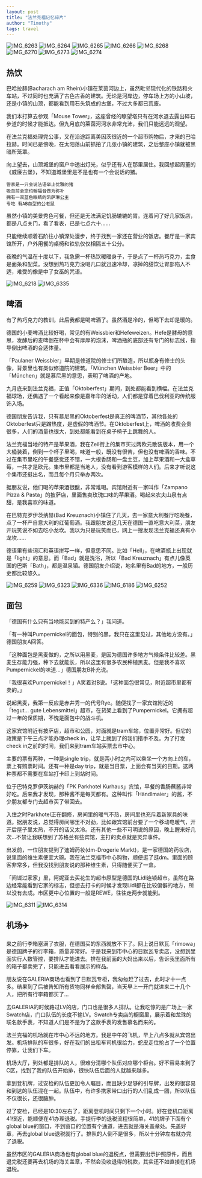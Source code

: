 ```yaml
---
layout: post
title: "法兰克福记忆碎片"
author: "Timothy"
tags: travel 
---
```


![IMG_6263](https://user-images.githubusercontent.com/106022681/193493688-dfb80462-aa54-4486-a9d3-75a09e18fc18.jpg)
![IMG_6264](https://user-images.githubusercontent.com/106022681/193493715-9581ceeb-dd85-42ba-8d68-aa05300886cb.jpg)
![IMG_6265](https://user-images.githubusercontent.com/106022681/193493723-d3444ca5-1e00-4c35-b143-0ea0636da469.jpg)
![IMG_6266](https://user-images.githubusercontent.com/106022681/193493727-fb48788c-f4c3-4172-8b84-1d8a0ccbbda5.jpg)
![IMG_6268](https://user-images.githubusercontent.com/106022681/193493735-8267cb4e-0d08-4998-bab5-d2faa4fe21f2.jpg)
![IMG_6270](https://user-images.githubusercontent.com/106022681/193493737-6d5ed767-eeb8-45a2-baed-a12437f4d483.jpg)
![IMG_6273](https://user-images.githubusercontent.com/106022681/193493741-4cbd6789-0ff3-4f94-a36d-50e98f52814d.jpg)
![IMG_6274](https://user-images.githubusercontent.com/106022681/193493745-9f8e75f7-474c-4239-a76d-134f67699fc4.jpg)

## 热饮

巴哈拉赫(Bacharach am Rhein)小镇在莱茵河边上，虽然毗邻现代化的铁路和火车站，不过同时也充满了古色古香的建筑。无论是河岸边，停车场上方的小山坡，还是小镇的山顶，都能看到用石头筑成的古堡，不过大多都已荒废。

我们本打算去参观「Mouse Tower」，这座曾经的瞭望塔只有在河水退去露出碎石步道的时候才能抵达。但九月底的莱茵河河水非常充沛，我们只能远远的观望。

在法兰克福处理完公事，又在沿途距离美因茨很近的一个超市购物后，才来的巴哈拉赫。时间已是傍晚，在太阳落山前抓拍了几张小镇的建筑，之后整座小镇就被黑暗所笼罩。

向上望去，山顶城堡的窗户中透出灯光，似乎还有人在那里居住。我回想起周董的《威廉古堡》，不知道城堡里是不是也有一个会说话的猪。

```
管家是一只会说法语举止优雅的猪
吸血前会念约翰福音做为弥补
拥有一双蓝色眼睛的凯萨琳公主
专吃 有AB血型的公老鼠
```

虽然小镇的美景秀色可餐，但还是无法满足饥肠辘辘的胃。连着问了好几家饭店，都是八点关门，看了看表，已是七点六十......

只能继续顺着石阶往小镇深处漫步，终于找到一家还在营业的饭店。餐厅是一家宾馆所开，户外用餐的桌椅和铁轨仅仅相隔五十公分。

夜晚的气温在十度以下，我急需一杯热饮暖暖身子，于是点了一杯热巧克力，主食是面条和配菜。没想到热巧克力没喝几口就迅速冷却，凉掉的甜饮让胃部陷入不适，难受的像是中了女巫的咒语。

![IMG_6218](https://user-images.githubusercontent.com/106022681/193496452-e3950894-ea99-467e-8c4f-23a3d3afc1d5.jpg)
![IMG_6335](https://user-images.githubusercontent.com/106022681/193496469-a11979fb-7eff-4602-9363-6aaaef33ac23.jpg)

## 啤酒

有了热巧克力的教训，此后我都是喝啤酒了。虽然酒是冷的，但喝下去却是暖的。

德国的小麦啤酒比较好喝，常见的有Weissbier和Hefeweizen。Hefe是酵母的意思，发酵后的麦啤倒在杯中会有厚厚的泡沫，啤酒瓶的底部还有专门的标志线，指导倒出啤酒的合适体量。

「Paulaner Weissbier」早期是修道院的修士们所酿造，所以瓶身有修士的头像，背景里也有类似修道院的建筑。「München Weissbier Beer」中的「München」就是慕尼黑的意思，表明了啤酒的产地。

九月底来到法兰克福，正值「Oktoberfest」期间，到处都能看到横幅。在法兰克福球场，还偶遇了一个看起来像是嘉年华的活动，人们都是穿着巴伐利亚的传统服饰入场。

德国朋友告诉我，只有慕尼黑的Oktoberfest是真正的啤酒节，其他各处的Oktoberfest只是蹭热度，是虚假的啤酒节。在Oktoberfest上，啤酒的收费会贵很多，人们的酒量也很大，到处都能看到在桌子椅子上跳舞的人。

法兰克福当地的特产是苹果酒，我在Zeil街上的集市买过两欧元散装版本，用一个大桶装着，倒到一个杯子里喝，味道一般，既没有很苦，但也没有啤酒的香味。不过在集市里吃的午餐感觉还不错，一大根香肠和一盘土豆，加上苹果酒和一大盒草莓，一共才是欧元。集市里都是当地人，没有看到游客模样的人们。后来才听说这个集市还挺出名，而且每个月只举办两次。

据朋友说，他们喝的苹果酒很酸，非常难喝。宾馆附近有一家叫作「Zampano Pizza & Pasta」的披萨店，里面售卖玫瑰口味的苹果酒。喝起来农夫山泉有点甜，是我喜欢的味道。

在巴特克罗伊茨纳赫(Bad Kreuznach)小镇住了几天，去一家意大利餐厅吃晚餐，点了一杯产自意大利的红葡萄酒。我跟朋友说这几天在德国一直吃意大利菜，朋友开玩笑说不如去吃小龙坎。我以为只是玩笑而已，网上一搜发现法兰克福还真有小龙坎......

德语里有些词汇和英语拼写一样，但意思不同。比如「Hell」，在啤酒瓶上出现就是「light」的意思。而「Bad」就是洗浴，所以「Bad Kreuznach」有点儿像英国的巴斯「Bath」，都是温泉镇。德国朋友介绍说，地名里有Bad的地方，一般历史都比较悠久。

![IMG_6259](https://user-images.githubusercontent.com/106022681/193516469-701d2bbc-ab6f-4dbb-9e9a-32642871eb0f.jpg)
![IMG_6323](https://user-images.githubusercontent.com/106022681/193516502-c1aa4600-a7c5-4bee-9cdd-358db05ff478.jpg)
![IMG_6336](https://user-images.githubusercontent.com/106022681/193516507-f7392675-002e-4418-a147-3acbd1e3c3e2.jpg)
![IMG_6186](https://user-images.githubusercontent.com/106022681/193520247-56816adc-aae0-4a54-94a8-ccfd773f2f86.jpg)
![IMG_6252](https://user-images.githubusercontent.com/106022681/193520290-3e286c8a-a0e6-4cdc-9a91-b5c8cc40d310.jpg)

## 面包

「德国有什么只有当地能买到的特产么？」我问道。

「有一种叫Pumpernickel的面包，特别的黑，我只在这里见过，其他地方没有。」德国朋友A回答。

「这种面包是黑麦做的，之所以用黑麦，是因为德国许多地方气候条件比较差。黑麦生存能力强，种下去就能长，所以这里有很多农民种植黑麦。但是我不喜欢Pumpernickel的味道...」德国朋友B补充说。

「我很喜欢Pumpernickel！」A笑着对B说。「这种面包很常见，附近超市里都有卖的。」

说起黑麦，我第一反应是赤井秀一的代号Rye。随便找了一家宾馆附近的「tegut... gute Lebensmittel」超市，在货架上看到了Pumpernickel。它拥有超过一年的保质期，不愧是面包中的战斗机。

这家宾馆附近有披萨店，超市和公园，对面就是tram车站，位置非常好。但它的政策是下午三点才能办理check in，让早上就到了的我们措手不及。为了打发check in之前的时间，我们来到tram车站买票去市中心。

主要的票有两种，一种是single trip，就是两小时之内可以乘坐一个方向上的车，票上有购票时间。还有一种是day trip，就是当日票，上面会有当天的日期。这两种票都不需要在车站打卡印上到站时间。

位于巴特克罗伊茨纳赫的「PK Parkhotel Kurhaus」宾馆，早餐的香肠蘸酱非常好吃。后来我才发现，那种酱不是每天都有。这种叫作「Händlmaier」的酱，不少朋友都专门去超市买了带回去。

入住之时Parkhotel正在翻修，房间里的暖气不热，房间里也充斥着新家具的味道。据朋友说，总觉得房间哪里不对劲，比如跟宾馆前台要了一个移动电暖气，开开后屋子里太热，不开的话又太冷。还有其他一些不可明说的原因，晚上醒来好几次...不禁让我联想到了苏格兰有些宾馆，主打的卖点就是灵异事件。

出发前，一位朋友提到了迪姆药妆(dm-Drogerie Markt)，是一家德国的药妆店，说里面的维生素便宜大碗。我在法兰克福市中心购物，顺便逛了逛dm。里面的顾客非常多，但我没找到朋友说的那种维生素，只得随便买了一盒。

「间谍过家家」里，阿妮亚去买花生的超市原型是德国的Lidl连锁超市。虽然在路边经常能看到它家的标志，但想去打卡的时候才发现Lidl都在比较偏僻的地方，所以没有去成。市区更中心位置的一般是REWE，往往走两步就能到。

![IMG_6311](https://user-images.githubusercontent.com/106022681/193521470-3824e06b-cd00-4c83-8507-45e10517d3dd.jpg)
![IMG_6314](https://user-images.githubusercontent.com/106022681/193521542-34997cd2-1133-481b-b817-1bc2309b1315.jpg)

## 机场✈️

来之前行李箱塞满了衣服，在德国买的东西就放不下了。网上说日默瓦「rimowa」是德国牌子的行李箱，质量非常好。于是我来到市中心的日默瓦专卖店，没想到里面实行人数管控，要排队才能进去。排在我前面的大妈出来以后，告诉我里面所有的箱子都卖完了，只能进去看看展示的样品。

朋友说在GALERIA商场也看到了日默瓦专柜，我匆匆赶了过去，此时才十一点多。结果到了后被告知所有货物同样全部售罄，当天早上一开门就进来二十几个人，把所有行李箱都买了...

去GALERIA的时候路过LV的店，门口也是很多人排队。让我吃惊的是广场上一家Swatch店，门口队伍的长度不输LV。Swatch专卖店的橱窗里，展示着和龙珠的联名款手表，不知道人们是不是为了这款手表的发售慕名而来的。

法兰克福的机场就在市中心不远的地方。我是中午的飞机，早上八点多就从宾馆出发。机场排队的车很多，好在我们的出租车司机很给力，蛇皮走位抢占了一个位置停靠，让我们下车。

机场大厅，到处都是排队的人，很难分清哪个队伍对应哪个柜台。好不容易来到了C区，找到了我的队伍开始排，很快队伍后面的人就越来越多。

拿到登机牌，过安检的队伍更加令人瞩目，而且缺少足够的引导牌，出发的很容易和到达的队伍混在一起。队伍中，有许多携家带口出行的人们乱成一团，所以队伍不仅很长，还很臃肿。

过了安检，已经是10:30左右了，距离登机时间只剩下一个小时。好在登机口距离41很近，能顺便在41办理退税。手提行李的退税流程很简单，41的牌子下面有个global blue的窗口，不到窗口的位置有个通道，进去就是海关盖章处。先盖好章，再去global blue退税就行了。排队的人倒不是很多，所以十分钟左右就办完了退税。

虽然市区的GALERIA商场也有global blue的退税点，但需要出示护照原件，而且退完税还要再去机场的海关盖章，不然会没收退得的税款，其实还不如直接在机场退税。




















